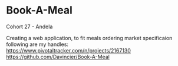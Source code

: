 # Book-A-Meal
Cohort 27 - Andela

Creating a web application, to fit meals ordering market specificaion
following are my handles:
https://www.pivotaltracker.com/n/projects/2167130
https://github.com/Davincier/Book-A-Meal
